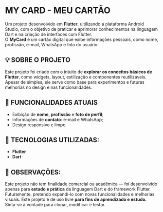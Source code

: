 # MY CARD - MEU CARTÃO 

Um projeto desenvolvido em **Flutter**, ultilizando a plataforma Android Studio, com o objetivo de praticar e aprimorar conhecimentos na linguagem Dart e na criação de interfaces com Flutter.  
O **MyCard** é um cartão digital que exibe informações pessoais, como nome, profissão, e-mail, WhatsApp e foto do usuário.

## 💡 SOBRE O PROJETO

Este projeto foi criado com o intuito de **explorar os conceitos básicos de Flutter**, como widgets, layout, estilização e componentes reutilizáveis.  
Apesar de simples, ele serve como base para experimentos e futuras melhorias no design e nas funcionalidades.

## 🧩 FUNCIONALIDADES ATUAIS

- Exibição de **nome**, **profissão** e **foto de perfil**;  
- Informações de **contato**: e-mail e WhatsApp;
- Design responsivo e limpo.

## 👾 TECNOLOGIAS UTILIZADAS:

- **Flutter**  
- **Dart**

## 📢 OBSERVAÇÕES:

Este projeto não tem finalidade comercial ou acadêmica — foi desenvolvido apenas para **estudo e prática** da linguagem Dart e do framework Flutter.  
Futuramente, pretendo expandi-lo com novas funcionalidades e melhorias visuais. Este projeto é de uso livre **para fins de aprendizado e estudo.** 
Sinta-se à vontade para clonar, modificar e testar.

